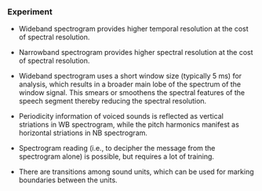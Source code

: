 ### Experiment


- Wideband spectrogram provides higher temporal resolution at the cost of spectral resolution.

- Narrowband spectrogram provides higher spectral resolution at the cost of spectral resolution.

- Wideband spectrogram uses a short window size (typically 5 ms) for analysis, which results in a broader main lobe of the spectrum of the window signal. This smears or smoothens the spectral features of the speech segment thereby reducing the spectral resolution.

- Periodicity information of voiced sounds is reflected as vertical striations in WB spectrogram, while the pitch harmonics manifest as horizontal striations in NB spectrogram.

- Spectrogram reading (i.e., to decipher the message from the spectrogram alone) is possible, but requires a lot of training.

- There are transitions among sound units, which can be used for marking boundaries between the units. 
